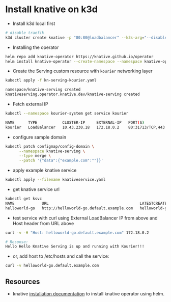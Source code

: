 # Install knative on k3d



* Install k3d local first

```bash
# disable traefik
k3d cluster create knative -p "80:80@loadbalancer" --k3s-arg="--disable=traefik@server:0" --kubeconfig-update-default
```


* Installing the operator
```bash
helm repo add knative-operator https://knative.github.io/operator
helm install knative-operator --create-namespace --namespace knative-operator knative-operator/knative-operator
```

* Create the Serving custom resource with `kourier` networking layer

```bash
kubectl apply -f kn-serving-kourier.yaml

namespace/knative-serving created
knativeserving.operator.knative.dev/knative-serving created
```

* Fetch external IP

```bash
kubectl --namespace kourier-system get service kourier

NAME      TYPE           CLUSTER-IP     EXTERNAL-IP   PORT(S)                      AGE
kourier   LoadBalancer   10.43.230.18   172.18.0.2    80:31713/TCP,443:32571/TCP   23m
```

* configure sample domain
```bash
kubectl patch configmap/config-domain \
      --namespace knative-serving \
      --type merge \
      --patch '{"data":{"example.com":""}}'
```

* apply example knative service
```bash
kubectl apply --filename knativeservice.yaml
```

* get knative service url
```bash
kubectl get ksvc                                                         
NAME            URL                                        LATESTCREATED         LATESTREADY           READY   REASON
helloworld-go   http://helloworld-go.default.example.com   helloworld-go-00001   helloworld-go-00001   True    
```

* test service with curl using External LoadBalancer IP from above and Host header from URL above
```bash
curl -v -H "Host: helloworld-go.default.example.com" 172.18.0.2

# Resonse:
Hello Hello Knative Serving is up and running with Kourier!!!
```

* or, add host to /etc/hosts and call the service:

```bash
curl -v helloworld-go.default.example.com
```

## Resources

* knative [installation documentation](https://knative.dev/docs/install/operator/knative-with-operators/) to install knative operator using helm.
